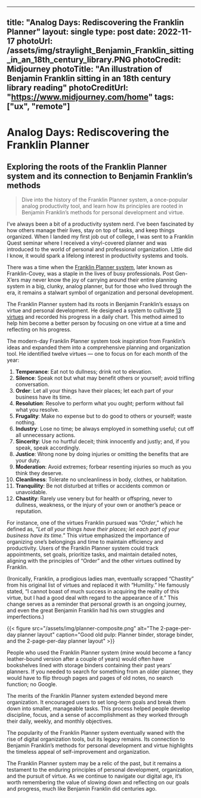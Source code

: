 
---
title: "Analog Days: Rediscovering the Franklin Planner"
layout: single
type: post
date: 2022-11-17
photoUrl: /assets/img/straylight_Benjamin_Franklin_sitting_in_an_18th_century_library.PNG
photoCredit: Midjourney
photoTitle: "An illustration of Benjamin Franklin sitting in an 18th century library reading"
photoCreditUrl: "https://www.midjourney.com/home"
tags: ["ux", "remote"]
---

# Analog Days: Rediscovering the Franklin Planner
## Exploring the roots of the Franklin Planner system and its connection to Benjamin Franklin’s methods

> Dive into the history of the Franklin Planner system, a once-popular analog productivity tool, and learn how its principles are rooted in Benjamin Franklin’s methods for personal development and virtue.

I’ve always been a bit of a productivity system nerd. I’ve been fascinated by how others manage their lives, stay on top of tasks, and keep things organized. When I landed my first job out of college, I was sent to a Franklin Quest seminar where I received a vinyl-covered planner and was introduced to the world of personal and professional organization. Little did I know, it would spark a lifelong interest in productivity systems and tools.

There was a time when the [Franklin Planner system](https://store.franklinplanner.com/), later known as Franklin-Covey, was a staple in the lives of busy professionals. Post Gen-X’ers may never know the joy of carrying around their entire planning system in a big, clunky, analog planner, but for those who lived through the era, it remains a stalwart symbol of organization and personal development.

The Franklin Planner system had its roots in Benjamin Franklin’s essays on virtue and personal development. He designed a system to cultivate [13 virtues](https://www.cnn.com/2018/03/01/health/13-virtues-wisdom-project/index.html) and recorded his progress in a daily chart. This method aimed to help him become a better person by focusing on one virtue at a time and reflecting on his progress.

The modern-day Franklin Planner system took inspiration from Franklin’s ideas and expanded them into a comprehensive planning and organization tool. He identified twelve virtues — one to focus on for each month of the year:

1. **Temperance**: Eat not to dullness; drink not to elevation.
2. **Silence**: Speak not but what may benefit others or yourself; avoid trifling conversation.
3. **Order**: Let all your things have their places; let each part of your business have its time.
4. **Resolution**: Resolve to perform what you ought; perform without fail what you resolve.
5. **Frugality**: Make no expense but to do good to others or yourself; waste nothing.
6. **Industry**: Lose no time; be always employed in something useful; cut off all unnecessary actions.
7. **Sincerity**: Use no hurtful deceit; think innocently and justly; and, if you speak, speak accordingly.
8. **Justice**: Wrong none by doing injuries or omitting the benefits that are your duty.
9. **Moderation**: Avoid extremes; forbear resenting injuries so much as you think they deserve.
10. **Cleanliness**: Tolerate no uncleanliness in body, clothes, or habitation.
11. **Tranquility**: Be not disturbed at trifles or accidents common or unavoidable.
12. **Chastity**: Rarely use venery but for health or offspring, never to dullness, weakness, or the injury of your own or another’s peace or reputation.

For instance, one of the virtues Franklin pursued was “*Order*,” which he defined as, “*Let all your things have their places; let each part of your business have its time.*” This virtue emphasized the importance of organizing one’s belongings and time to maintain efficiency and productivity. Users of the Franklin Planner system could track appointments, set goals, prioritize tasks, and maintain detailed notes, aligning with the principles of “Order” and the other virtues outlined by Franklin.

(Ironically, Franklin, a prodigious ladies man, eventually scrapped “Chastity” from his original list of virtues and replaced it with “Humility.” He famously stated, “I cannot boast of much success in acquiring the reality of this virtue, but I had a good deal with regard to the appearance of it.” This change serves as a reminder that personal growth is an ongoing journey, and even the great Benjamin Franklin had his own struggles and imperfections.)

{{< figure src="/assets/img/planner-composite.png" alt="The 2-page-per-day planner layout" caption="Good old pulp: Planner binder, storage binder, and the 2-page-per-day planner layout" >}}


People who used the Franklin Planner system (mine would become a fancy leather-bound version after a couple of years) would often have bookshelves lined with storage binders containing their past years’ planners. If you needed to search for something from an older planner, they would have to flip through pages and pages of old notes, no search function; no Google.

The merits of the Franklin Planner system extended beyond mere organization. It encouraged users to set long-term goals and break them down into smaller, manageable tasks. This process helped people develop discipline, focus, and a sense of accomplishment as they worked through their daily, weekly, and monthly objectives.

The popularity of the Franklin Planner system eventually waned with the rise of digital organization tools, but its legacy remains. Its connection to Benjamin Franklin’s methods for personal development and virtue highlights the timeless appeal of self-improvement and organization.

The Franklin Planner system may be a relic of the past, but it remains a testament to the enduring principles of personal development, organization, and the pursuit of virtue. As we continue to navigate our digital age, it’s worth remembering the value of slowing down and reflecting on our goals and progress, much like Benjamin Franklin did centuries ago.
